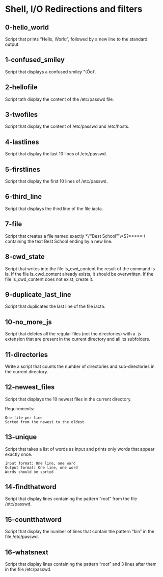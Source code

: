 # Shell, I/O Redirections and filters

## 0-hello_world
Script that prints “Hello, World”, followed by a new line to the standard output.

## 1-confused_smiley
Script that displays a confused smiley "(Ôo)'.

## 2-hellofile
Script tath display the content of the /etc/passwd file.

## 3-twofiles
Script that display the content of /etc/passwd and /etc/hosts.

## 4-lastlines
Script that display the last 10 lines of /etc/passwd.

## 5-firstlines
Script that display the first 10 lines of /etc/passwd. 

## 6-third_line
Script that displays the third line of the file iacta.

## 7-file
Script that creates a file named exactly \*\\'"Best School"\'\\*$\?\*\*\*\*\*:) containing the text Best School ending by a new line.

## 8-cwd_state
Script that writes into the file ls_cwd_content the result of the command ls -la. If the file ls_cwd_content already exists, it should be overwritten. If the file ls_cwd_content does not exist, create it.

## 9-duplicate_last_line
Script that duplicates the last line of the file iacta.

## 10-no_more_js
Script that deletes all the regular files (not the directories) with a .js extension that are present in the current directory and all its subfolders.


## 11-directories
Write a script that counts the number of directories and sub-directories in the current directory.

## 12-newest_files
Script that displays the 10 newest files in the current directory.

Requirements:

    One file per line
    Sorted from the newest to the oldest

## 13-unique
Script that takes a list of words as input and prints only words that appear exactly once.

    Input format: One line, one word
    Output format: One line, one word
    Words should be sorted

## 14-findthatword
Script that display lines containing the pattern “root” from the file /etc/passwd.

## 15-countthatword
Script that display the number of lines that contain the pattern “bin” in the file /etc/passwd.

## 16-whatsnext
Script that display lines containing the pattern “root” and 3 lines after them in the file /etc/passwd.
